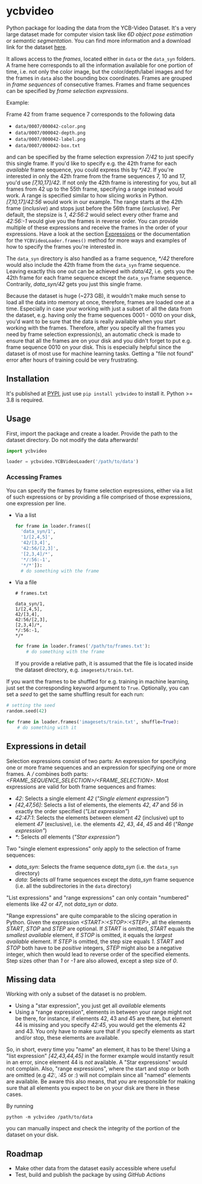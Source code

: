 # ycbvideo

Python package for loading the data from the YCB-Video Dataset.
It's a very large dataset made for computer vision task like *6D object pose estimation* or
*semantic segmentation*.
You can find more information and a download link for the dataset
[here](https://rse-lab.cs.washington.edu/projects/posecnn/).

It allows access to the *frames*, located either in `data` or the `data_syn` folders. A frame
here corresponds to all the information available for one portion of time, i.e. not only the color
image, but the color/depth/label images and for the frames in `data` also the bounding box coordinates.
Frames are grouped in *frame sequences* of consecutive frames.
Frames and frame sequences can be specified by *frame selection expressions*.

Example:

Frame 42 from frame sequence 7 corresponds to the following data

* `data/0007/000042-color.png`
* `data/0007/000042-depth.png`
* `data/0007/000042-label.png`
* `data/0007/000042-box.txt`

and can be specified by the frame selection expression *7/42* to just specify this single frame.
If you'd like to specify e.g. the 42th frame for each *available* frame sequence, you could express
this by *\*/42*. If you're interested in only the 42th frame from the frame sequences 7, 10 and 17,
you'd use *[7,10,17]/42*. If not only the 42th frame is interesting for you, but all frames from
42 up to the 55th frame, specifying a range instead would work. A range is specified similar to
how slicing works in Python. *[7,10,17]/42:56* would work in our example. The range starts at
the 42th frame (*inclusive*) and stops just before the 56th frame (*exclusive*). Per default, the
stepsize is *1*, *42:56:2* would select every other frame and *42:56:-1* would give you the frames
in reverse order.
You can provide multiple of these expressions and receive the frames in the order of your expressions.
Have a look at the section [Expressions](#expressions-in-detail) or the documentation for the `YCBVideoLoader.frames()`
method for more ways and examples of how to specify the frames you're interested in.

The `data_syn` directory is also handled as a frame sequence, *\*/42* therefore would also include
the 42th frame from the `data_syn` frame sequence. Leaving exactly this one out can be achieved
with *data/42*, i.e. gets you the 42th frame for each frame sequence except the `data_syn` frame
sequence. Contrarily, *data_syn/42* gets you just this single frame.

Because the dataset is huge (~273 GB), it wouldn't make much sense to load all the data into memory
at once, therefore, frames are loaded one at a time. Especially in case your working with just a
subset of all the data from the dataset, e.g. having only the frame sequences 0001 - 0010 on your
disk, you'd want to be sure that the data is really available when you start working with the
frames. Therefore, after you specify all the frames you need by frame selection expression(s),
an automatic check is made to ensure that all the frames are on your disk and you didn't forget to put
e.g. frame sequence 0010 on your disk. This is especially helpful since the dataset is of most use
for machine learning tasks. Getting a "file not found" error after hours of training could be very
frustrating.

## Installation

It's published at [PYPI](https://pypi.org/project/ycbvideo/), just use `pip install ycbvideo` to
install it. Python >= 3.8 is required.

## Usage

First, import the package and create a loader. Provide the path to the dataset directory.
Do not modify the data afterwards!

```python
import ycbvideo

loader = ycbvideo.YCBVideoLoader('/path/to/data')
```

### Accessing Frames

You can specify the frames by frame selection expressions, either via a list of such expressions
or by providing a file comprised of those expressions, one expression per line.

* Via a list

  ```python
  for frame in loader.frames([
    'data_syn/1',
    '1/[2,4,5]',
    '42/[3,4]',
    '42:56/[2,3]',
    '[2,3,4]/*',
    '*/:56:-1',
    '*/*']):
    # do something with the frame
  ```
* Via a file

  ```
  # frames.txt

  data_syn/1,
  1/[2,4,5],
  42/[3,4],
  42:56/[2,3],
  [2,3,4]/*,
  */:56:-1,
  */*
  ```

  ```python
  for frame in loader.frames('/path/to/frames.txt'):
      # do something with the frame
  ```

  If you provide a relative path, it is assumed that the file is located inside the dataset directory,
  e.g. `imagesets/train.txt`.

If you want the frames to be shuffled for e.g. training in machine learning, just set the corresponding
keyword argument to `True`. Optionally, you can set a *seed* to get the same shuffling result for each run:

```python
# setting the seed
random.seed(42)

for frame in loader.frames('imagesets/train.txt', shuffle=True):
    # do something with it
```

## Expressions in detail

Selection expressions consist of two parts: An expression for specifying one
or more frame sequences and an expression for specifying one or more frames.
A */* combines both parts: *\<FRAME_SEQUENCE_SELECTION\>/\<FRAME_SELECTION\>*.
Most expressions are valid for both frame sequences and frames:

* *42*: Selects a single element *42* (*"Single element expression"*)
* *[42,47,56]*: Selects a list of elements, the elements *42*, *47* and *56* in
  exactly the order specified (*"List expression"*)
* *42:47:1*: Selects the elements between element *42* (inclusive) upt to element
  *47* (exclusive), i.e. the elements *42*, *43*, *44*, *45* and *46*
  (*"Range expression"*)
* *\**: Selects *all* elements (*"Star expression"*)

Two "single element expressions" only apply to the selection of frame sequences:

* *data_syn*: Selects the frame sequence *data_syn* (i.e. the `data_syn` directory)
* *data*: Selects *all* frame sequences except the *data_syn* frame sequence
  (i.e. all the subdirectories in the `data` directory)

"List expressions" and "range expressions" can only contain "numbered" elements like
*42* or *47*, not *data_syn* or *data*.

"Range expressions" are quite comparable to the slicing operation in Python. Given the
expression *\<START\>:\<STOP\>:\<STEP\>*, all the elements *START*, *STOP* and *STEP* are
optional. If *START* is omitted, *START* equals the *smallest* *available* element,
if *STOP* is omitted, it equals the *largest* *available* element. If *STEP* is
omitted, the step size equals *1*. *START* and *STOP* both have to be *positive* integers,
*STEP* might also be a negative integer, which then would lead to reverse order of the specified
elements. Step sizes other than *1* or *-1* are also allowed, except a step size of *0*.

## Missing data

Working with only a subset of the dataset is no problem.

* Using a "star expression", you just get all *available* elements
* Using a "range expression", elements in between your range might not be there,
  for instance, if elements 42, 43 and 45 are there, but element 44 is missing
  and you specify *42:45*, you would get the elements 42 and 43. You only have to
  make sure that if you specify elements as start and/or stop, these elements are available.

So, in short, every time you "name" an element, it has to be there! Using a "list
expression" *[42,43,44,45]* in the former example would instantly result in an error,
since element 44 is *not* available. A "Star expressions" would not complain. Also,
"range expressions", where the start and stop or both are omitted (e.g *42:*, *:45* or *:*)
will not complain since all "named" elements are available. Be aware this also means,
that *you* are responsible for making sure that all elements you expect to be on your disk
are there in these cases.

By running

```shell
python -m ycbvideo /path/to/data
```

you can manually inspect and check the integrity of the portion of the dataset on your disk.

## Roadmap

* Make other data from the dataset easily accessible where useful
* Test, build and publish the package by using *GitHub Actions*

